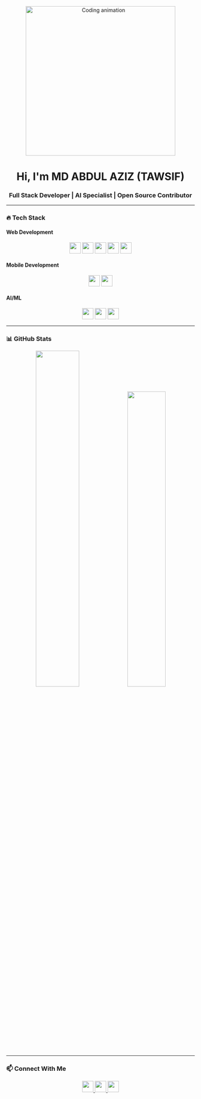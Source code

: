<div align="center">
  <img width="400" src="https://geeky01adarsh.netlify.app/assets/profile1-d123abc2.gif" alt="Coding animation">
</div>

<h1 align="center">Hi, I'm MD ABDUL AZIZ (TAWSIF)</h1>
<h3 align="center">Full Stack Developer | AI Specialist | Open Source Contributor</h3>

---

### 🔥 **Tech Stack**

#### **Web Development**
<p align="center">
  <img src="https://img.shields.io/badge/React-20232A?style=for-the-badge&logo=react&logoColor=61DAFB" height="30">
  <img src="https://img.shields.io/badge/Node.js-339933?style=for-the-badge&logo=nodedotjs&logoColor=white" height="30">
  <img src="https://img.shields.io/badge/Express.js-000000?style=for-the-badge&logo=express&logoColor=white" height="30">
  <img src="https://img.shields.io/badge/MongoDB-4EA94B?style=for-the-badge&logo=mongodb&logoColor=white" height="30">
  <img src="https://img.shields.io/badge/Next.js-000000?style=for-the-badge&logo=nextdotjs&logoColor=white" height="30">
</p>

#### **Mobile Development**
<p align="center">
  <img src="https://img.shields.io/badge/Flutter-02569B?style=for-the-badge&logo=flutter&logoColor=white" height="30">
  <img src="https://img.shields.io/badge/Android-3DDC84?style=for-the-badge&logo=android&logoColor=white" height="30">
</p>

#### **AI/ML**
<p align="center">
  <img src="https://img.shields.io/badge/Python-3776AB?style=for-the-badge&logo=python&logoColor=white" height="30">
  <img src="https://img.shields.io/badge/TensorFlow-FF6F00?style=for-the-badge&logo=TensorFlow&logoColor=white" height="30">
  <img src="https://img.shields.io/badge/PyTorch-EE4C2C?style=for-the-badge&logo=PyTorch&logoColor=white" height="30">
</p>

---

### 📊 **GitHub Stats**
<div align="center">
  <img src="https://github-readme-stats.vercel.app/api?username=Aziz-2022&show_icons=true&theme=dark" width="48%">
  <img src="https://github-readme-stats.vercel.app/api/top-langs/?username=Aziz-2022&layout=compact&theme=dark" width="45%">
</div>

---

### 📫 **Connect With Me**
<p align="center">
  <a href="https://linkedin.com/in/tawsif-ahmed-85b909364">
    <img src="https://img.shields.io/badge/LinkedIn-0077B5?style=for-the-badge&logo=linkedin&logoColor=white" height="30">
  </a>
  <a href="mailto:aatawsif@gmail.com">
    <img src="https://img.shields.io/badge/Gmail-D14836?style=for-the-badge&logo=gmail&logoColor=white" height="30">
  </a>
  <a href="https://kaggle.com/tawsifahmed47013">
    <img src="https://img.shields.io/badge/Kaggle-20BEFF?style=for-the-badge&logo=Kaggle&logoColor=white" height="30">
  </a>
</p>
